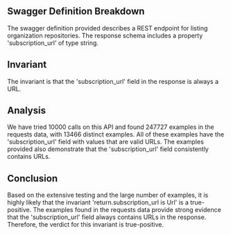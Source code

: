 ## Swagger Definition Breakdown
The swagger definition provided describes a REST endpoint for listing organization repositories. The response schema includes a property 'subscription_url' of type string.

## Invariant
The invariant is that the 'subscription_url' field in the response is always a URL.

## Analysis
We have tried 10000 calls on this API and found 247727 examples in the requests data, with 13466 distinct examples. All of these examples have the 'subscription_url' field with values that are valid URLs. The examples provided also demonstrate that the 'subscription_url' field consistently contains URLs.

## Conclusion
Based on the extensive testing and the large number of examples, it is highly likely that the invariant 'return.subscription_url is Url' is a true-positive. The examples found in the requests data provide strong evidence that the 'subscription_url' field always contains URLs in the response. Therefore, the verdict for this invariant is true-positive.
